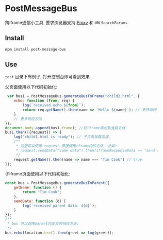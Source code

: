# PostMessageBus

跨iframe通信小工具, 要求浏览器支持 [Proxy](https://developer.mozilla.org/en-US/docs/Web/JavaScript/Reference/Global_Objects/Proxy) 和 `URLSearchParams`.

## Install

```bash
npm install post-message-bus
```

## Use

`test` 目录下有例子, 打开控制台即可看到效果.

父页面使用以下代码初始化: 

```javascript
 var bus1 = PostMessageBus.generateBusToFrame("child2.html", {
    echo: function (from, req) {
        log(`received echo ${from}`);
        return req.getName().then(name => `Hello ${name}`); // 支持返回 Promise
    }
    // 更多响应方法
});
document.body.append(bus1.frame); //将iframe添加到当前文档.
bus1.then(({request}) => {
    log("child1.html is ready"); // 子页面加载完成.
    /**
     * 这里可以使用 request 直接调用iframe内的方法, 比如: 
     * request.sendData("some data").then(iframeResponseData => "send successed");
     */
    request.getName().then(name => name === "Tim Cook") // true
});
```

子iframe页面使用以下代码初始化:

```javascript
const bus = PostMessageBus.generateBusToParent({
    getName: function () {
        return "Tim Cook";
    },
    sendData: function (d) {
        log(`received parent data: ${d}`);
    }
});
/**
 * bus 可以调用parent内定义的响应方法:
 */ 
bus.echo(location.href).then(greet => log(greet));
```